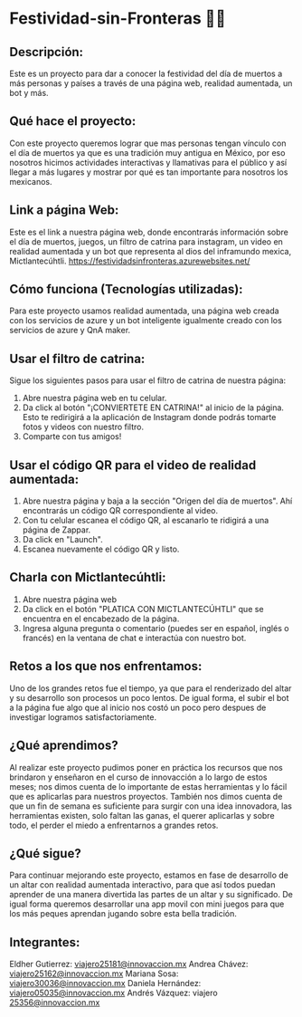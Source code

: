 # Festividad-sin-Fronteras 🎇🎉

## Descripción:
Este es un proyecto para dar a conocer la festividad del día de muertos a más personas y países a través de una página web, realidad aumentada, un bot y más.

## Qué hace el proyecto:
Con este proyecto queremos lograr que mas personas tengan vínculo con el día de muertos ya que es una tradición muy antigua en México, por eso nosotros hicimos actividades interactivas y llamativas para el público y así llegar a más lugares y mostrar por qué es tan importante para nosotros los mexicanos.

## Link a página Web:
Este es el link a nuestra página web, donde encontrarás información sobre el día de muertos, juegos, un filtro de catrina para instagram, un video en realidad aumentada y un bot que representa al dios del inframundo mexica, Mictlantecúhtli.
https://festividadsinfronteras.azurewebsites.net/

## Cómo funciona (Tecnologías utilizadas):
Para este proyecto usamos realidad aumentada, una página web creada con los servicios de azure y un bot inteligente igualmente creado con los servicios de azure y QnA maker.

## Usar el filtro de catrina:
Sigue los siguientes pasos para usar el filtro de catrina de nuestra página:
  1.  Abre nuestra página web en tu celular.
  2.  Da click al botón "¡CONVIERTETE EN CATRINA!" al inicio de la página. Esto te redirigirá a la aplicación de Instagram donde podrás tomarte fotos y videos con nuestro filtro.
  3.  Comparte  con tus amigos!
  
## Usar el código QR para el video de realidad aumentada:
  1.  Abre nuestra página y baja a la sección "Origen del día de muertos". Ahí encontrarás un código QR correspondiente al video.
  2.  Con tu celular escanea el código QR, al escanarlo te ridigirá a una página de Zappar.
  3.  Da click en "Launch".
  4.  Escanea nuevamente el código QR y listo.

## Charla con Mictlantecúhtli:
  1.  Abre nuestra página web 
  2.  Da click en el botón "PLATICA CON MICTLANTECÚHTLI" que se encuentra en el encabezado de la página.
  3.  Ingresa alguna pregunta o comentario (puedes ser en español, inglés o francés) en la ventana de chat e interactúa con nuestro bot.
  
## Retos a los que nos enfrentamos:  
Uno de los grandes retos fue el tiempo, ya que para el renderizado del altar y su desarrollo son procesos un poco lentos. De igual forma, el subir el bot a la página fue algo que al inicio nos costó un poco pero despues de investigar logramos satisfactoriamente.

## ¿Qué aprendimos?
Al realizar este proyecto pudimos poner en práctica los recursos que nos brindaron y enseñaron en el curso de innovacción a lo largo de estos meses; nos dimos cuenta de lo importante de estas herramientas y lo fácil que es aplicarlas para nuestros proyectos. También nos dimos cuenta de que un fin de semana es suficiente para surgir con una idea innovadora, las herramientas existen, solo faltan las ganas, el querer aplicarlas y sobre todo, el perder el miedo a enfrentarnos a grandes retos.

## ¿Qué sigue?
Para continuar mejorando este proyecto, estamos en fase de desarrollo de un altar con realidad aumentada interactivo, para que así todos puedan aprender de una manera divertida las partes de un altar y su significado. De igual forma queremos desarrollar una app movil con mini juegos para que los más peques aprendan jugando sobre esta bella tradición.

## Integrantes:
  Eldher Gutierrez: viajero25181@innovaccion.mx
  Andrea Chávez: viajero25162@innovaccion.mx
  Mariana Sosa: viajero30036@innovaccion.mx
  Daniela Hernández: viajero05035@innovaccion.mx
  Andrés Vázquez: viajero 25356@innovaccion.mx
  
